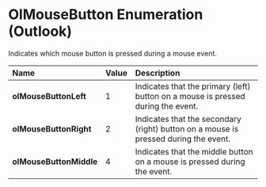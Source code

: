 
# OlMouseButton Enumeration (Outlook)

Indicates which mouse button is pressed during a mouse event.



|**Name**|**Value**|**Description**|
|:-----|:-----|:-----|
| **olMouseButtonLeft**|1|Indicates that the primary (left) button on a mouse is pressed during the event.|
| **olMouseButtonRight**|2|Indicates that the secondary (right) button on a mouse is pressed during the event.|
| **olMouseButtonMiddle**|4|Indicates that the middle button on a mouse is pressed during the event.|

